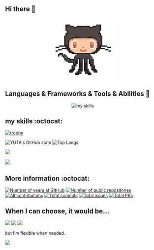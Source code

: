## Hi there 👋
<div align="center">
  <img src="./images/octcat.gif" alt="属性" title="タイトル">
</div>

## Languages & Frameworks & Tools & Abilities :penguin:
<div align="center">
  <img alt="my skills" src="https://skillicons.dev/icons?i=androidstudio,nginx,ansible,aws,bash,discord,docker,kubernetes,firebase,github,githubactions,go,javascript,nextjs,nodejs,jest,linux,raspberrypi,md,python,swift,react,vim,neovim,vscode,typescript&theme=dark&perline=12"/>
</div>

## my skills :octocat:
[![trophy](https://github-profile-trophy.vercel.app/?username=yuta3003&margin-w=5&theme=nord)](https://github.com/yuta3003/)

<div style="text-align: left;">
  <img alt="YUTA's GitHub stats" src="https://github-readme-stats.vercel.app/api?username=yuta3003&count_private=true&show_icons=true&theme=nord" height="165px">
  <img alt="Top Langs" src="https://github-readme-stats.vercel.app/api/top-langs/?username=yuta3003&layout=compact&theme=nord" height="165px">
</div>

![](http://github-profile-summary-cards.vercel.app/api/cards/profile-details?username=yuta3003&theme=nord_dark)

![](http://github-profile-summary-cards.vercel.app/api/cards/productive-time?username=yuta3003&theme=nord_dark&utcOffset=9)

## More information :octocat:

[![Number of years at GitHub](https://badges.strrl.dev/years/yuta3003)](#)
[![Number of public repositories](https://badges.strrl.dev/repos/yuta3003)](https://github.com/erikw?tab=repositories)
[![All contributions](https://badges.strrl.dev/contributions/all/yuta3003)](#)
[![Total commits](https://badges.strrl.dev/commits/all/yuta3003)](#)
[![Total issues](https://badges.strrl.dev/issues/all/yuta3003)](#)
[![Total PRs](https://badges.strrl.dev/prs/all/yuta3003)](#)

## When I can choose, it would be...

[![](https://img.shields.io/badge/OS-Linux/macOS-informational?style=flat&color=2bbc8a&logo=apple)](#)
[![](https://img.shields.io/badge/Editor-Neovim-informational?style=flat&&color=2bbc8a&logo=neovim)](#)
[![](https://img.shields.io/badge/Shell-zsh-informational?style=flat&&color=2bbc8a&logo=gnubash)](#)

but I'm flexible when needed.

![](https://komarev.com/ghpvc/?username=yuta3003&color=blue)
